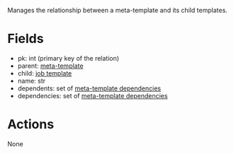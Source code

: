 Manages the relationship between a meta-template and its child templates.

# Fields

  * pk: int (primary key of the relation)
  * parent: [meta-template](meta_templates.md)
  * child: [job template](job_templates.md)
  * name: str
  * dependents: set of [meta-template dependencies](meta_template_dependencies.md)
  * dependencies: set of [meta-template dependencies](meta_template_dependencies.md)

# Actions

None
